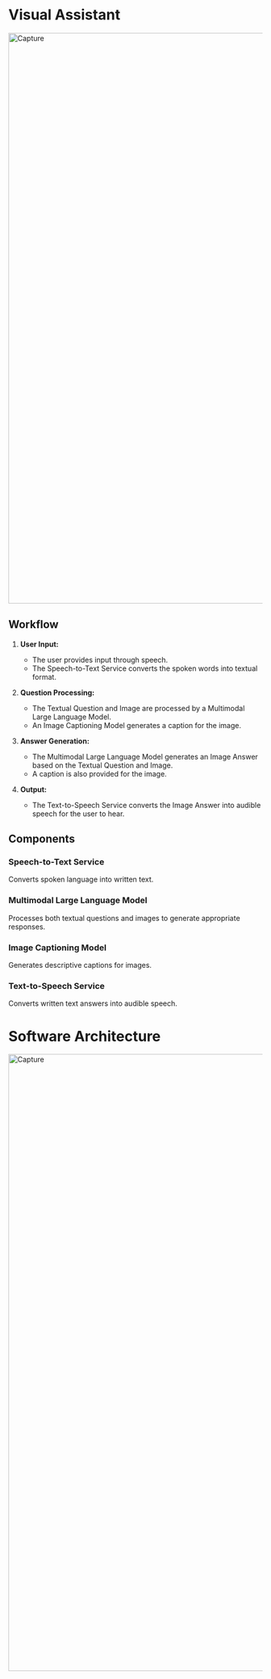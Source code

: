 # Visual Assistant

<img width="1131" alt="Capture" src="https://github.com/timovr-dev/VisualAssistant/assets/67631060/7999c715-38ff-4143-b6c5-633d1f492e87">

## Workflow

1. **User Input:**
   - The user provides input through speech.
   - The Speech-to-Text Service converts the spoken words into textual format.

2. **Question Processing:**
   - The Textual Question and Image are processed by a Multimodal Large Language Model.
   - An Image Captioning Model generates a caption for the image.

3. **Answer Generation:**
   - The Multimodal Large Language Model generates an Image Answer based on the Textual Question and Image.
   - A caption is also provided for the image.

4. **Output:**
    - The Text-to-Speech Service converts the Image Answer into audible speech for the user to hear.

## Components

### Speech-to-Text Service
Converts spoken language into written text.

### Multimodal Large Language Model
Processes both textual questions and images to generate appropriate responses.

### Image Captioning Model
Generates descriptive captions for images.

### Text-to-Speech Service
Converts written text answers into audible speech.

# Software Architecture
<img width="1223" alt="Capture" src="https://github.com/timovr-dev/VisualAssistant/assets/67631060/2181c280-7004-40f5-9dc7-0df03a01b056">

